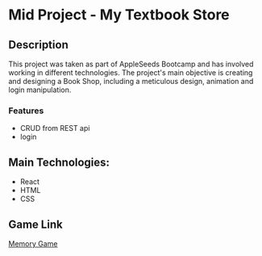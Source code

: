 # Mid Project - My Textbook Store

## Description

This project was taken as part of AppleSeeds Bootcamp and has involved working in different technologies.
The project's main objective is creating and designing a Book Shop, including a meticulous design, animation and login manipulation.

### Features

- CRUD from REST api
- login

## Main Technologies:

- React
- HTML
- CSS

## Game Link

[Memory Game](https://memory-game-kts.netlify.app/)
